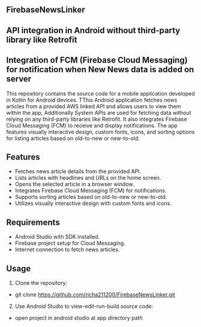 ## FirebaseNewsLinker

## API integration in Android without third-party library like Retrofit
## Integration of FCM (Firebase Cloud Messaging) for notification when New News data is added on server

This repository contains the source code for a mobile application developed in Kotlin for Android devices. TThis Android application fetches news articles from a provided AWS linked API and allows users to view them within the app, Additionally System APIs are used for fetching data without relying on any third-party libraries like Retrofit. It also integrates Firebase Cloud Messaging (FCM) to receive and display notifications. The app features visually interactive design, custom fonts, icons, and sorting options for listing articles based on old-to-new or new-to-old.

## Features

- Fetches news article details from the provided API.
- Lists articles with headlines and URLs on the home screen.
- Opens the selected article in a browser window.
- Integrates Firebase Cloud Messaging (FCM) for notifications.
- Supports sorting articles based on old-to-new or new-to-old.
- Utilizes visually interactive design with custom fonts and icons.

## Requirements

- Android Studio with SDK installed.
- Firebase project setup for Cloud Messaging.
- Internet connection to fetch news articles.

## Usage

1. Clone the repository:

- git clone https://github.com/richa211200/FirebaseNewsLinker.git

2. Use Android Studio to view-edit-run-build source code:

- open project in android studio at app directory path
